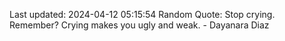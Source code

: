 Last updated: 2024-04-12 05:15:54
Random Quote: Stop crying. Remember? Crying makes you ugly and weak. - Dayanara Diaz